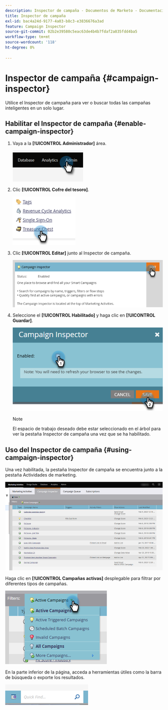 ```yaml
---
description: Inspector de campaña - Documentos de Marketo - Documentación del producto
title: Inspector de campaña
exl-id: bac4a24d-9177-4a03-b8c3-e3836676a3ad
feature: Campaign Inspector
source-git-commit: 02b2e39580c5eac63de4b4b7fdaf2a835fdd4ba5
workflow-type: tm+mt
source-wordcount: '118'
ht-degree: 0%

---
```


# Inspector de campaña {#campaign-inspector}

Utilice el Inspector de campaña para ver o buscar todas las campañas inteligentes en un solo lugar.

## Habilitar el Inspector de campaña {#enable-campaign-inspector}

1. Vaya a la **[!UICONTROL Administrador]** área.

   ![](assets/campaign-inspector-1.png)

1. Clic **[!UICONTROL Cofre del tesoro]**.

   ![](assets/campaign-inspector-2.png)

1. Clic **[!UICONTROL Editar]** junto al Inspector de campaña.

   ![](assets/campaign-inspector-3.png)

1. Seleccione el **[!UICONTROL Habilitado]** y haga clic en **[!UICONTROL Guardar]**.

   ![](assets/campaign-inspector-4.png)

   >[!NOTE]
   >
   >El espacio de trabajo deseado debe estar seleccionado en el árbol para ver la pestaña Inspector de campaña una vez que se ha habilitado.

## Uso del Inspector de campaña {#using-campaign-inspector}

Una vez habilitada, la pestaña Inspector de campaña se encuentra junto a la pestaña Actividades de marketing.

![](assets/campaign-inspector-5.png)

Haga clic en **[!UICONTROL Campañas activas]** desplegable para filtrar por diferentes tipos de campañas.

![](assets/campaign-inspector-6.png)

En la parte inferior de la página, acceda a herramientas útiles como la barra de búsqueda o exporte los resultados.

![](assets/campaign-inspector-7.png)
